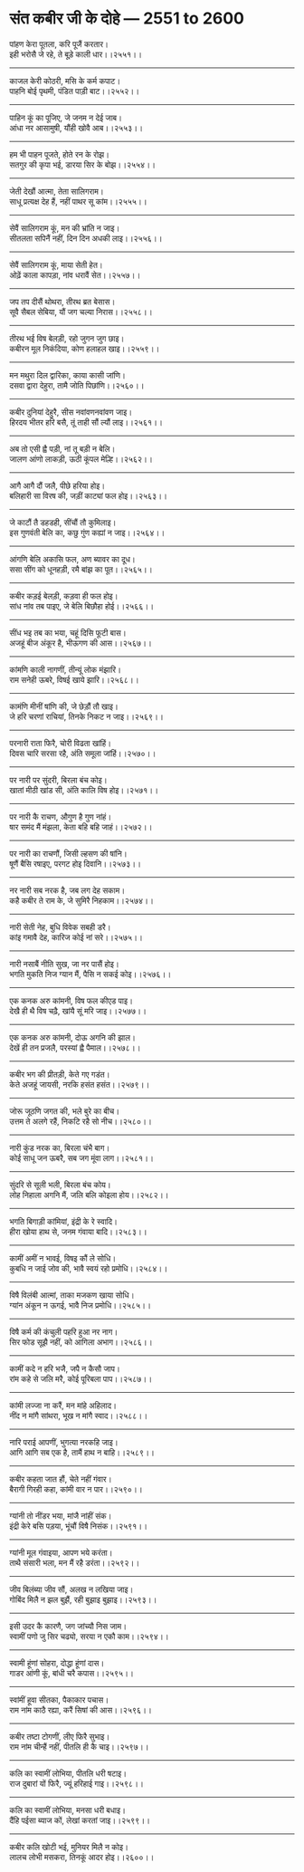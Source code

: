 # संत कबीर जी के दोहे — 2551 to 2600

पांहण केरा पूतला, करि पूजैं करतार।\
इही भरोसै जे रहे, ते बूड़े काली धार।।२५५१।।

---

काजल केरी कोठरी, मसि के कर्म कपाट।\
पाहनि बोई पृथमी, पंडित पाड़ी बाट।।२५५२।।

---

पाहिन कूं का पूजिए, जे जनम न देई जाब।\
आंधा नर आसामुषी, यौंही खोवै आब।।२५५३।।

---

हम भी पाहन पूजते, होते रन के रोझ।\
सतगुर की कृपा भई, डारया सिर के बोझ।।२५५४।।

---

जेती देखौं आत्‍मा, तेता सालिगराम।\
साधू प्रत्‍यक्ष देह हैं, नहीं पाथर सू कांम।।२५५५।।

---

सेवैं सालिगराम कूं, मन की भ्रांति न जाइ।\
सीतलता सपिनैं नहीं, दिन दिन अधकी लाइ।।२५५६।।

---

सेवैं सालिगराम कूं, माया सेती हेत।\
ओढ़ें काला कापड़ा, नांव धरावैं सेत।।२५५७।।

---

जप तप दीसैं थोथरा, तीरथ ब्रत बेसास।\
सूवै सैबल सेबिया, यौं जग चल्‍या निरास।।२५५८।।

---

तीरथ भई विष बेलड़ी, रहो जुगन जुग छाइ।\
कबीरन मूल निकंदिया, कोण हलाहल खाइ।।२५५९।।

---

मन मथुरा दिल द्वारिका, काया कासी जांणि।\
दसवा द्वारा देहुरा, तामै जोति पिछांणि।।२५६०।।

---

कबीर दुनियां देहुरै, सीस नवांवणनवांवण जाइ।\
हिरदय भीतर हरि बसै, तूं ताही सौं ल्‍यौं लाइ।।२५६१।।

---

अब तो एसी ह्वै पड़ी, नां तू बड़ी न बेलि।\
जालण आंणो लाकड़ी, ऊठी कूंपल मेल्हि।।२५६२।।

---

आगै आगै दौं जलै, पीछे हरिया होइ।\
बलिहारी सा विरष की, जड़ीं काट्यां फल होइ।।२५६३।।

---

जे काटौं तै डहडही, सींचौं तौ कुमिलाइ।\
इस गुणवंती बेलि का, कछु गुंण कह्यां न जाइ।।२५६४।।

---

आंगणि बेलि अकासि फल, अण ब्‍यावर का दूध।\
ससा सींग को धूनहड़ी, रमै बांझ का पूत।।२५६५।।

---

कबीर कड़ई बेलड़ी, कड़वा ही फल होइ।\
सांध नांव तब पाइए, जे बेलि बिछौहा होई।।२५६६।।

---

सींध भइ तब का भया, चहूं दिसि फूटी बास।\
अजहूं बीज अंकूर है, भीऊगण की आस।।२५६७।।

---

कांमणि काली नागणीं, तीन्‍यूं लोक मंझारि।\
राम सनेही ऊबरे, विषई खाये झारि।।२५६८।।

---

कामंणि मीनीं षांणि की, जे छेड़ौं तौ खाइ।\
जे हरि चरणां राचियां, तिनके निकट न जाइ।।२५६९।।

---

परनारी राता फिरै, चोरी विढता खांहिं।\
दिवस चारि सरसा रहै, अंति समूला जांहिं।।२५७०।।

---

पर नारी पर सुंदरी, बिरला बंच कोइ।\
खातां मीठी खांड सी, अंति कालि विष होइ।।२५७१।।

---

पर नारी कै राचण, औगुण है गुण नांहं।\
षार समंद मैं मंझला, केता बहि बहि जाहं।।२५७२।।

---

पर नारी का राचणौं, जिसी ल्‍हसण की षांनि।\
षूणैं बैसि रषाइए, परगट होइ दिवानि।।२५७३।।

---

नर नारी सब नरक है, जब लग देह सकाम।\
कहै कबीर ते राम के, जे सुमिरै निहकाम।।२५७४।।

---

नारी सेती नेह, बुधि विवेक सबही डरै।\
कांइ गमावै देह, कारिज कोई नां सरे।।२५७५।।

---

नारी नसाबैं नीति सुख, जा नर पासैं होइ।\
भगति मुकति निज ग्‍यान मैं, पैसि न सकई कोइ।।२५७६।।

---

एक कनक अरु कां‍मनी, विष फल कीएड पाइ।\
देखै ही थै विष चढ़ै, खांयै सूं मरि जाइ।।२५७७।।

---

एक कनक अरु कांमनी, दोऊ अगनि की झाल।\
देखें ही तन प्रजलै, परस्‍यां ह्वै पैमाल।।२५७८।।

---

कबीर भग की प्रीतड़ी, केते गए गडंत।\
केते अजहूं जायसी, नरकि हसंत हसंत।।२५७९।।

---

जोरू जूठणि जगत की, भले बुरे का बीच।\
उत्तम ते अलगे रहैं, निकटि रहै सो नीच।।२५८०।।

---

नारी कुंड नरक का, बिरला चंभै बाग।\
कोई साधू जन ऊबरै, सब जग मूंवा लाग।।२५८१।।

---

सुंदरि से सूली भली, बिरला बंच कोय।\
लोह निहाला अगनि मैं, जलि बलि कोइला होय।।२५८२।।

---

भगति बिगाड़ी कांमियां, इंद्री के रे स्‍वादि।\
हीरा खोया हाथ से, जनम गंवाया बादि।।२५८३।।

---

कामीं अमीं न भावई, विषइ कौं ले सोधि।\
कुबधि न जाई जोव की, भावै स्‍वयं रहो प्रमोधि।।२५८४।।

---

विषै विलंबी आत्‍मां, ताका मजकण खाया सोधि।\
ग्‍यांन अंकून न ऊगई, भावै निज प्रमोधि।।२५८५।।

---

विषै कर्म की कंचुली पहरि हुआ नर नाग।\
सिर फोड सूझै नहीं, को आगिला अभाग।।२५८६।।

---

कामीं कदे न हरि भजै, जपै न कैसौ जाप।\
रांम कहे से जलि मरै, कोई पूरिबला पाप।।२५८७।।

---

कांमी लज्‍जा ना करैं, मन मांहे अहिलाद।\
नींद न मांगै सांथरा, भूख न मांगै स्‍वाद।।२५८८।।

---

नारि पराई आपणीं, भुगत्‍या नरकहि जाइ।\
आगि आगि सब एक है, तामैं हाथ न बाहि।।२५८९।।

---

कबीर कहता जात हौं, चेते नहीं गंवार।\
बैरागी गिरही कहा, कांमी वार न पार।।२५९०।।

---

ग्‍यांनी तो नींडर भया, मांजै नां‍हीं संक।\
इंद्री केरे बसि पड़या, भूंचौं विषै निसंक।।२५९१।।

---

ग्‍यांनी मूल गंवाइया, आपण भये करंता।\
ताथै संसारी भला, मन मैं रहै डरंता।।२५९२।।

---

जीव बिलंब्‍या जीव सौं, अलख न लखिया जाइ।\
गोबिंद मिलै न झल बुझैं, रही बुझाइ बुझाइ।।२५९३।।

---

इसी उदर कै कारणै, जग जांच्‍यौ निस जाम।\
स्‍वामीं पणो जु सिर चढ्यो, सरया न एकौ काम।।२५९४।।

---

स्‍वामी हूंणां सोहरा, दोद्धा हूंणां दास।\
गाडर आंणी कूं, बांधी चरै कपास।।२५९५।।

---

स्‍वांमीं हूवा सीतका, पैकाकार पचास।\
राम नांम काठै रह्या, करैं सिषां की आस।।२५९६।।

---

कबीर तष्‍टा टोगणीं, लीए फिरै सुभाइ।\
राम नांम चीन्‍हैं नहीं, पीतलि ही कै चाइ।।२५९७।।

---

कलि का स्‍वामीं लोभिया, पीतलि धरी षटाइ।\
राज दुबारां यों फिरै, ज्‍यूं हरिहाई गाइ।।२५९८।।

---

कलि का स्‍वामीं लोभिया, मनसा धरी बधाइ।\
दैंहि पईसा ब्‍याज कों, लेखां करतां जाइ।।२५९९।।

---

कबीर कलि खोटी भई, मुनियर मिलै न कोइ।\
लालच लोभी मसकरा, तिनकूं आदर होइ।।२६००।।
